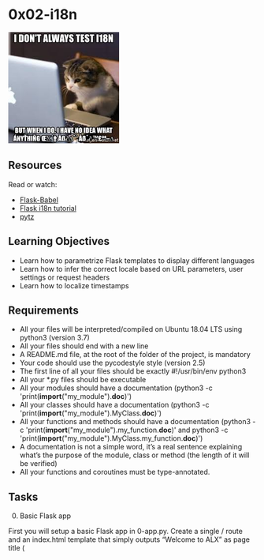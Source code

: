 # 0x02-i18n

![catmeme](https://github.com/leone-nyaga/alx-backend/blob/master/0x02-i18n/images/cat%20meme.jpeg)

## Resources

Read or watch:

+ [Flask-Babel](https://web.archive.org/web/20201111174034/https://flask-babel.tkte.ch)
+ [Flask i18n tutorial](https://blog.miguelgrinberg.com/post/the-flask-mega-tutorial-part-xiii-i18n-and-l10n)
+ [pytz](https://pypi.org/project/pytz)

## Learning Objectives

+ Learn how to parametrize Flask templates to display different languages
+ Learn how to infer the correct locale based on URL parameters, user settings or request headers
+ Learn how to localize timestamps

## Requirements

+ All your files will be interpreted/compiled on Ubuntu 18.04 LTS using python3 (version 3.7)
+ All your files should end with a new line
+ A README.md file, at the root of the folder of the project, is mandatory
+ Your code should use the pycodestyle style (version 2.5)
+ The first line of all your files should be exactly #!/usr/bin/env python3
+ All your *.py files should be executable
+ All your modules should have a documentation (python3 -c 'print(__import__("my_module").__doc__)')
+ All your classes should have a documentation (python3 -c 'print(__import__("my_module").MyClass.__doc__)')
+ All your functions and methods should have a documentation (python3 -c 'print(__import__("my_module").my_function.__doc__)' and python3 -c 'print(__import__("my_module").MyClass.my_function.__doc__)')
+ A documentation is not a simple word, it’s a real sentence explaining what’s the purpose of the module, class or method (the length of it will be verified)
+ All your functions and coroutines must be type-annotated.

## Tasks

0. Basic Flask app

First you will setup a basic Flask app in 0-app.py. Create a single / route and an index.html template that simply outputs “Welcome to ALX” as page title (<title>) and “Hello world” as header (`<h1>`).

Repo:

+ GitHub repository: alx-backend
+ Directory: 0x02-i18n
+ File: 0-app.py, templates/0-index.html
  
1. Basic Babel setup

Install the Babel Flask extension:

```bash
$ pip3 install flask_babel==2.0.0
```

Then instantiate the Babel object in your app. Store it in a module-level variable named babel.

In order to configure available languages in our app, you will create a Config class that has a LANGUAGES class attribute equal to ["en", "fr"].

Use Config to set Babel’s default locale ("en") and timezone ("UTC").

Use that class as config for your Flask app.

Repo:

+ GitHub repository: alx-backend
+ Directory: 0x02-i18n
+ File: 1-app.py, templates/1-index.html
   
2. Get locale from request

Create a get_locale function with the babel.localeselector decorator. Use request.accept_languages to determine the best match with our supported languages.

Repo:

+ GitHub repository: alx-backend
+ Directory: 0x02-i18n
+ File: 2-app.py, templates/2-index.html
  
3. Parametrize templates

Use the _ or gettext function to parametrize your templates. Use the message IDs home_title and home_header.

Create a babel.cfg file containing

```bash
[python: **.py]
[jinja2: **/templates/**.html]
extensions=jinja2.ext.autoescape,jinja2.ext.with_
```

Then initialize your translations with

```bash
$ pybabel extract -F babel.cfg -o messages.pot .
```

and your two dictionaries with

```bash
$ pybabel init -i messages.pot -d translations -l en
$ pybabel init -i messages.pot -d translations -l fr
```

Then edit files translations/[en|fr]/LC_MESSAGES/messages.po to provide the correct value for each message ID for each language. Use the following translations:

| msgid       | English             | French               |
|------------|---------------------|----------------------|
| home_title | "Welcome to ALX"    | "Bienvenue chez ALX" |
| home_header| "Hello world!"      | "Bonjour monde!"     |


Then compile your dictionaries with

```bash
$ pybabel compile -d translations
```

Reload the home page of your app and make sure that the correct messages show up.

Repo:

+ GitHub repository: alx-backend
+ Directory: 0x02-i18n
+ File: 3-app.py, babel.cfg, templates/3-index.html, translations/en/LC_MESSAGES/messages.po, translations/fr/LC_MESSAGES/messages.po, translations/en/LC_MESSAGES/messages.mo, translations/fr/LC_MESSAGES/messages.mo
   
4. Force locale with URL parameter

In this task, you will implement a way to force a particular locale by passing the locale=fr parameter to your app’s URLs.

In your get_locale function, detect if the incoming request contains locale argument and ifs value is a supported locale, return it. If not or if the parameter is not present, resort to the previous default behavior.

Now you should be able to test different translations by visiting http://127.0.0.1:5000?locale=[fr|en].

Visiting http://127.0.0.1:5000/?locale=fr should display this level 1 heading: 

![bonjour monde!](https://github.com/leone-nyaga/alx-backend/blob/master/0x02-i18n/images/bonjour%20monde.png)

Repo:

+ GitHub repository: alx-backend
+ Directory: 0x02-i18n
+ File: 4-app.py, templates/4-index.html
  
5. Mock logging in

Creating a user login system is outside the scope of this project. To emulate a similar behavior, copy the following user table in 5-app.py.

```python
users = {
    1: {"name": "Balou", "locale": "fr", "timezone": "Europe/Paris"},
    2: {"name": "Beyonce", "locale": "en", "timezone": "US/Central"},
    3: {"name": "Spock", "locale": "kg", "timezone": "Vulcan"},
    4: {"name": "Teletubby", "locale": None, "timezone": "Europe/London"},
}
```

This will mock a database user table. Logging in will be mocked by passing login_as URL parameter containing the user ID to log in as.

Define a get_user function that returns a user dictionary or None if the ID cannot be found or if login_as was not passed.

Define a before_request function and use the app.before_request decorator to make it be executed before all other functions. before_request should use get_user to find a user if any, and set it as a global on flask.g.user.

In your HTML template, if a user is logged in, in a paragraph tag, display a welcome message otherwise display a default message as shown in the table below.

| msgid         | English                                     | French                                        |
|---------------|---------------------------------------------|-----------------------------------------------|
| logged_in_as  | "You are logged in as %(username)s."        | "Vous êtes connecté en tant que %(username)s." |
| not_logged_in | "You are not logged in."                    | "Vous n'êtes pas connecté."                   |


Visiting http://127.0.0.1:5000/ in your browser should display this:

![hello world](https://github.com/leone-nyaga/alx-backend/blob/master/0x02-i18n/images/hello%20world.png)

Visiting http://127.0.0.1:5000/?login_as=2 in your browser should display this: 

![hello world bey](https://github.com/leone-nyaga/alx-backend/blob/master/0x02-i18n/images/hello%20world%20bey.png)

Repo:

+ GitHub repository: alx-backend
+ Directory: 0x02-i18n
+ File: 5-app.py, templates/5-index.html
  
6. Use user locale

Change your get_locale function to use a user’s preferred local if it is supported.

The order of priority should be

1. Locale from URL parameters
2. Locale from user settings
3. Locale from request header
4. Default locale

Test by logging in as different users

![bonjour monde some](https://github.com/leone-nyaga/alx-backend/blob/master/0x02-i18n/images/sumn%20bonjour%20monde.png)

Repo:

+ GitHub repository: alx-backend
+ Directory: 0x02-i18n
+ File: 6-app.py, templates/6-index.html
  
7. Infer appropriate time zone

Define a get_timezone function and use the babel.timezoneselector decorator.

The logic should be the same as get_locale:

1. Find timezone parameter in URL parameters
2. Find time zone from user settings
3. Default to UTC

Before returning a URL-provided or user time zone, you must validate that it is a valid time zone. To that, use pytz.timezone and catch the pytz.exceptions.UnknownTimeZoneError exception.

Repo:

+ GitHub repository: alx-backend
+ Directory: 0x02-i18n
+ File: 7-app.py, templates/7-index.html

8. Display the current time

Based on the inferred time zone, display the current time on the home page in the default format. For example:

Jan 21, 2020, 5:55:39 AM or 21 janv. 2020 à 05:56:28

Use the following translations

| msgid           | English                              | French                        |
|-----------------|------------------------------------|------------------------------|
| current_time_is | "The current time is %(current_time)s." | "Nous sommes le %(current_time)s." |


**Displaying the time in French looks like this**:

![more bonjour](https://github.com/leone-nyaga/alx-backend/blob/master/0x02-i18n/images/more%20bonjour.png)

**Displaying the time in English looks like this**:

![more hello](https://github.com/leone-nyaga/alx-backend/blob/master/0x02-i18n/images/more%20hello.png)


Repo:

+ GitHub repository: alx-backend
+ Directory: 0x02-i18n
+ File: app.py, templates/index.html, translations/en/LC_MESSAGES/messages.po, translations/fr/LC_MESSAGES/messages.po
